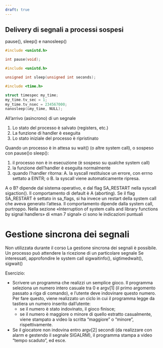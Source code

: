 ```yaml
---
draft: true
---
```


## Delivery di segnali a processi sospesi

pause(), sleep() e nanosleep()

```c
#include <unistd.h>

int pause(void);
```

```c
#include <unistd.h>

unsigned int sleep(unsigned int seconds);
```

```c
#include <time.h>

struct timespec my_time;
my_time.tv_sec = 1;
my_time.tv_nsec = 234567000;
nanosleep(&my_time, NULL);
```

All’arrivo (asincrono) di un segnale
1. Lo stato del processo è salvato (registers, etc.)
2. La funzione di handler è eseguita
3. Lo stato iniziale del processo è ripristinato

Quando un processo è in attesa su wait() (o altre system call), o sospeso con pause()o sleep():
1. il processo non è in esecuzione (è sospeso su qualche system call)
2. la funzione dell’handler è eseguita normalmente
3. quando l’handler ritorna:
	A. la syscall restituisce un errore, con errno settato a EINTR; o
	B. la syscall viene automaticamente ripresa.

A o B? dipende dal sistema operativo, e dal flag SA_RESTART nella syscall sigaction(). Il comportamento di default è A (aborting).
Se il flag SA_RESTART è settato in sa_flags, si ha invece un restart della system call che aveva generato l’attesa. Il comportamento dipende dalla system call, purtroppo. Nella sezione «Interruption of system calls and library functions by signal handlers» di «man 7 signal» ci sono le indicazioni puntuali

# Gestione sincrona dei segnali

Non utilizzata durante il corso
La gestione sincrona dei segnali è possibile. Un processo può attendere la ricezione di un particolare segnale
Se interessati, approfondire le system call sigwaitinfo(), sigtimedwait(), sigwait()

Esercizio:
- Scrivere un programma che realizzi un semplice gioco. Il programma seleziona un numero intero casuale tra 0 e argv[1] (il primo argomento passato a riga di comando), e l’utente deve indovinare questo numero. Per fare questo, viene realizzato un ciclo in cui il programma legge da tastiera un numero inserito dall’utente:
	- se il numero è stato indovinato, il gioco finisce;
	- se il numero è maggiore o minore di quello estratto casualmente, viene stampato a video la scritta “maggiore” o “minore”, rispettivamente.
- Se il giocatore non indovina entro argv[2] secondi (da realizzare con alarm e gestendo il segnale SIGALRM), il programma stampa a video “tempo scaduto”, ed esce.
